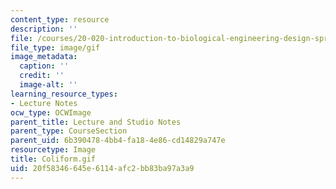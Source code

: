 ```yaml
---
content_type: resource
description: ''
file: /courses/20-020-introduction-to-biological-engineering-design-spring-2009/20f58346645e6114afc2bb83ba97a3a9_Coliform.gif
file_type: image/gif
image_metadata:
  caption: ''
  credit: ''
  image-alt: ''
learning_resource_types:
- Lecture Notes
ocw_type: OCWImage
parent_title: Lecture and Studio Notes
parent_type: CourseSection
parent_uid: 6b390478-4bb4-fa18-4e86-cd14829a747e
resourcetype: Image
title: Coliform.gif
uid: 20f58346-645e-6114-afc2-bb83ba97a3a9
---
```

